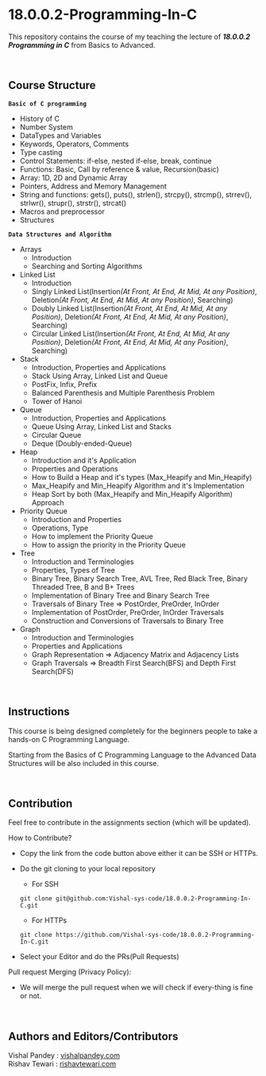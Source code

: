 # 18.0.0.2-Programming-In-C

This repository contains the course of my teaching the lecture of <b><i>18.0.0.2 Programming in C</i></b> from Basics to Advanced.

<br>

## Course Structure

<b>```Basic of C programming```</b>

* History of C
* Number System
* DataTypes and Variables
* Keywords, Operators, Comments
* Type casting
* Control Statements: if-else, nested if-else, break, continue
* Functions: Basic, Call by reference & value, Recursion(basic)
* Array: 1D, 2D and Dynamic Array
* Pointers, Address and Memory Management
* String and functions: gets(), puts(), strlen(), strcpy(), strcmp(), strrev(), strlwr(), strupr(), strstr(), strcat()
* Macros and preprocessor
* Structures

<b>```Data Structures and Algorithm```</b>
* Arrays
    * Introduction
    * Searching and Sorting Algorithms
* Linked List
    * Introduction
    * Singly Linked List(Insertion<i>(At Front, At End, At Mid, At any Position)</i>, Deletion<i>(At Front, At End, At Mid, At any Position)</i>, Searching)
    * Doubly Linked List(Insertion<i>(At Front, At End, At Mid, At any Position)</i>, Deletion<i>(At Front, At End, At Mid, At any Position)</i>, Searching)
    * Circular Linked List(Insertion<i>(At Front, At End, At Mid, At any Position)</i>, Deletion<i>(At Front, At End, At Mid, At any Position)</i>, Searching)
* Stack
    * Introduction, Properties and Applications
    * Stack Using Array, Linked List and Queue
    * PostFix, Infix, Prefix
    * Balanced Parenthesis and Multiple Parenthesis Problem
    * Tower of Hanoi
* Queue 
    * Introduction, Properties and Applications
    * Queue Using Array, Linked List and Stacks
    * Circular Queue
    * Deque (Doubly-ended-Queue)
* Heap
    * Introduction and it's Application
    * Properties and Operations
    * How to Build a Heap and it's types (Max_Heapify and Min_Heapify)
    * Max_Heapify and Min_Heapify Algorithm and it's Implementation
    * Heap Sort by both (Max_Heapify and Min_Heapify Algorithm) Approach
* Priority Queue
    * Introduction and Properties
    * Operations, Type
    * How to implement the Priority Queue
    * How to assign the priority in the Priority Queue
* Tree
    * Introduction and Terminologies
    * Properties, Types of Tree
    * Binary Tree, Binary Search Tree, AVL Tree, Red Black Tree, Binary Threaded Tree, B and B+ Trees
    * Implementation of Binary Tree and Binary Search Tree
    * Traversals of Binary Tree => PostOrder, PreOrder, InOrder
    * Implementation of PostOrder, PreOrder, InOrder Traversals
    * Construction and Conversions of Traversals to Binary Tree
* Graph
    * Introduction and Terminologies
    * Properties and Applications
    * Graph Representation => Adjacency Matrix and Adjacency Lists
    * Graph Traversals => Breadth First Search(BFS) and Depth First Search(DFS)


<br>

## Instructions

This course is being designed completely for the beginners people to take a hands-on C Programming Language.

Starting from the Basics of C Programming Language to the Advanced Data Structures will be also included in this course.

<br>

## Contribution

Feel free to contribute in the assignments section (which will be updated). 

How to Contribute? <br>
    
* Copy the link from the code button above either it can be SSH or HTTPs.
* Do the git cloning to your local repository

    * For SSH 
    ```
    git clone git@github.com:Vishal-sys-code/18.0.0.2-Programming-In-C.git
    ```

    * For HTTPs 
    ```
    git clone https://github.com/Vishal-sys-code/18.0.0.2-Programming-In-C.git
    ```
* Select your Editor and do the PRs(Pull Requests)

Pull request Merging (Privacy Policy): 

* We will merge the pull request when we will check if every-thing is fine or not.

<br>

## Authors and Editors/Contributors
Vishal Pandey : <a href = "vishal-sys-code.github.io">vishalpandey.com</a> <br/>
Rishav Tewari : <a href = "https://github.com/psychopass-me">rishavtewari.com</a>
